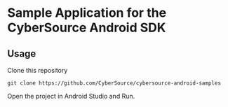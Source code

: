 # Sample Application for the CyberSource Android SDK

## Usage

Clone this repository
````
git clone https://github.com/CyberSource/cybersource-android-samples
````

Open the project in Android Studio and Run.


